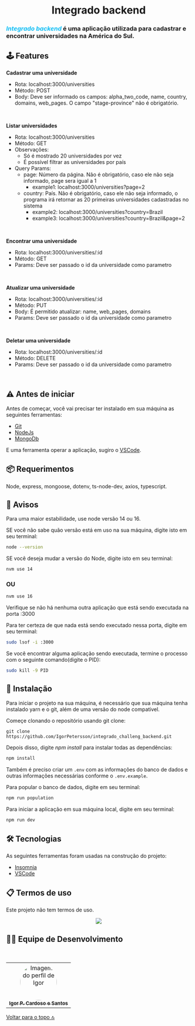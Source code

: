 <h1 align="center" id="top">Integrado backend</span></h1>
<p align="center">
<h3 align="left">
<span style="color:#10BEF5"><em>Integrado backend</em></span> é uma aplicação utilizada para cadastrar e encontrar universidades na América do Sul.
</h3>

## 🕹 Features

<strong>Cadastrar uma universidade</strong>   
- Rota: localhost:3000/universities
- Método: POST
- Body: Deve ser informado os campos: alpha_two_code, name, country, domains, web_pages. O campo "stage-province" não é obrigatório.
<br>

<strong>Listar universidades</strong>
- Rota: localhost:3000/universities
- Método: GET
- Observações:  
  - Só é mostrado 20 universidades por vez 
  - É possível filtrar as universidades por país
- Query Params:
  - page: Número da página. Não é obrigatório, caso ele não seja informado, page sera igual a 1
    - example1: localhost:3000/universities?page=2  
  - country: País. Não é obrigatório, caso ele não seja informado, o programa irá retornar as 20 primeiras universidades cadastradas no sistema
    - example2: localhost:3000/universities?country=Brazil
    - example3: localhost:3000/universities?country=Brazil&page=2
<br>

<strong>Encontrar uma universidade</strong>
- Rota: localhost:3000/universities/:id
- Método: GET
- Params: Deve ser passado o id da universidade como parametro
<br>

<strong>Atualizar uma universidade</strong>
- Rota: localhost:3000/universities/:id
- Método: PUT
- Body: É permitido atualizar: name, web_pages, domains
- Params: Deve ser passado o id da universidade como parametro
<br>

<strong>Deletar uma universidade</strong>
- Rota: localhost:3000/universities/:id
- Método: DELETE
- Params: Deve ser passado o id da universidade como parametro
<br>

## ⚠ Antes de iniciar

Antes de começar, você vai precisar ter instalado em sua máquina as seguintes ferramentas:

- [Git](https://git-scm.com)
- [NodeJs](https://nodejs.org/en/)
- [MongoDb](https://www.mongodb.com/)

E uma ferramenta operar a aplicação, sugiro o 
[VSCode](https://code.visualstudio.com/).

## 📦 Requerimentos

Node, express, mongoose, dotenv, ts-node-dev, axios, typescript.

## 🚦 Avisos

Para uma maior estabilidade, use node versão 14 ou 16.

SE você não sabe quão versão está em uso na sua máquina, digite isto em seu terminal:

```bash
node --version
```

SE você deseja mudar a versão do Node,
digite isto em seu terminal:

```bash
nvm use 14
```

<h3>OU</h3>

```bash
nvm use 16
```

Verifique se não há nenhuma outra aplicação que está sendo executada na porta :3000

Para ter certeza de que nada está sendo executado nessa porta, digite em seu terminal:

```bash
sudo lsof -i :3000
```

Se você encontrar alguma aplicação sendo executada, termine o processo com o seguinte comando(digite o PID):

```bash
sudo kill -9 PID
```

## 🎲 Instalação

Para iniciar o projeto na sua máquina, é necessário que sua máquina tenha instalado yarn e o git, além de uma versão do node compativel.

Começe clonando o repositório usando git clone:

```
git clone https://github.com/IgorPetersson/integrado_challeng_backend.git
```

Depois disso, digite <em>npm install</em> para instalar todas as dependências:

```bash
npm install
```

Também é preciso criar um `.env` com as informações do banco de dados e outras informações necessárias conforme o `.env.example`.

Para popular o banco de dados, digite em seu terminal:

```bash
npm run population
```

Para iniciar a aplicação em sua máquina local, digite em seu terminal:

```bash
npm run dev
```

### <h2> 🛠 Tecnologias </h2>

As seguintes ferramentas foram usadas na construção do projeto:

- [Insomnia](https://insomnia.rest)
- [VSCode](https://code.visualstudio.com)


### <h2> 📋 Termos de uso </h2>

<p>Este projeto não tem termos de uso.</p>

<div align="center">
  <a href="https://choosealicense.com/licenses/mit/" target="_blank"><img src="https://img.shields.io/static/v1?label=License&message=MIT&color=informational"></a>
 </div>

<h2 id="desenvolvedores">🧑‍💻 Equipe de Desenvolvimento</h2>
<br>   
<div align="center">
<table align="center">
  <tr>
    <td align="center"><a href="https://gitlab.com/IgorPetersson">
      <img src="https://ca.slack-edge.com/TQZR39SET-U01QNUDCN7M-24007b058eea-512" style="border-radius: 50%" width="100px" alt="Imagem do perfil de Igor"/>
      <br />
      <sub><b>Igor P. Cardoso e Santos</b></sub>
      <br />
    </td>
</table>
</div>

[Voltar para o topo 🔝](#top)
